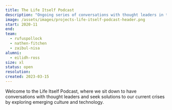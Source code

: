 ```yaml
---
title: The Life Itself Podcast
description: "Ongoing series of conversations with thought leaders in the fields of emerging social changem culture and technology."
image: /assets/images/projects-life-itself-podcast-header.png
start: 2020-11
end: 
team:
  - rufuspollock
  - nathen-fitchen
  - zaibul-nisa
alumni:
  - eilidh-ross
size: xl
status: open
resolution:
created: 2023-03-15	
---
```


Welcome to the Life Itself Podcast, where we sit down to have conversations with thought leaders and seek solutions to our current crises by exploring emerging culture and technology.